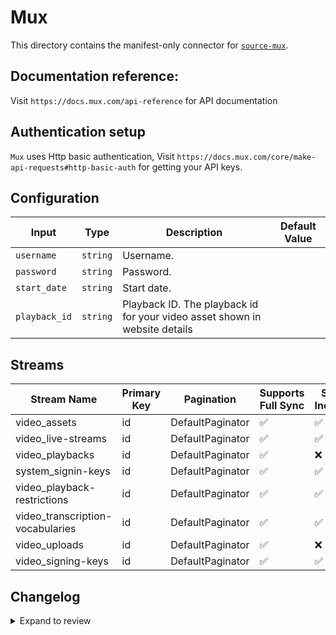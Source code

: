 # Mux
This directory contains the manifest-only connector for [`source-mux`](https://www.mux.com/).

## Documentation reference:
Visit `https://docs.mux.com/api-reference` for API documentation

## Authentication setup
`Mux` uses Http basic authentication, Visit `https://docs.mux.com/core/make-api-requests#http-basic-auth` for getting your API keys.
## Configuration

| Input | Type | Description | Default Value |
|-------|------|-------------|---------------|
| `username` | `string` | Username.  |  |
| `password` | `string` | Password.  |  |
| `start_date` | `string` | Start date.  |  |
| `playback_id` | `string` | Playback ID. The playback id for your video asset shown in website details |  |

## Streams
| Stream Name | Primary Key | Pagination | Supports Full Sync | Supports Incremental |
|-------------|-------------|------------|---------------------|----------------------|
| video_assets | id | DefaultPaginator | ✅ |  ✅  |
| video_live-streams | id | DefaultPaginator | ✅ |  ✅  |
| video_playbacks | id | DefaultPaginator | ✅ |  ❌  |
| system_signin-keys | id | DefaultPaginator | ✅ |  ✅  |
| video_playback-restrictions | id | DefaultPaginator | ✅ |  ✅  |
| video_transcription-vocabularies | id | DefaultPaginator | ✅ |  ✅  |
| video_uploads | id | DefaultPaginator | ✅ |  ❌  |
| video_signing-keys | id | DefaultPaginator | ✅ |  ✅  |

## Changelog

<details>
  <summary>Expand to review</summary>

| Version | Date | Pull Request | Subject |
| ------------------ | ------------ | --- | ---------------- |
| 0.0.10 | 2025-01-11 | [51175](https://github.com/airbytehq/airbyte/pull/51175) | Update dependencies |
| 0.0.9 | 2024-12-28 | [50651](https://github.com/airbytehq/airbyte/pull/50651) | Update dependencies |
| 0.0.8 | 2024-12-21 | [50127](https://github.com/airbytehq/airbyte/pull/50127) | Update dependencies |
| 0.0.7 | 2024-12-14 | [49632](https://github.com/airbytehq/airbyte/pull/49632) | Update dependencies |
| 0.0.6 | 2024-12-12 | [49241](https://github.com/airbytehq/airbyte/pull/49241) | Update dependencies |
| 0.0.5 | 2024-12-11 | [48912](https://github.com/airbytehq/airbyte/pull/48912) | Starting with this version, the Docker image is now rootless. Please note that this and future versions will not be compatible with Airbyte versions earlier than 0.64 |
| 0.0.4 | 2024-11-04 | [48231](https://github.com/airbytehq/airbyte/pull/48231) | Update dependencies |
| 0.0.3 | 2024-10-29 | [47880](https://github.com/airbytehq/airbyte/pull/47880) | Update dependencies |
| 0.0.2 | 2024-10-28 | [47492](https://github.com/airbytehq/airbyte/pull/47492) | Update dependencies |
| 0.0.1 | 2024-09-27 | [45921](https://github.com/airbytehq/airbyte/pull/45921) | Initial release by [@btkcodedev](https://github.com/btkcodedev) via Connector Builder |

</details>

